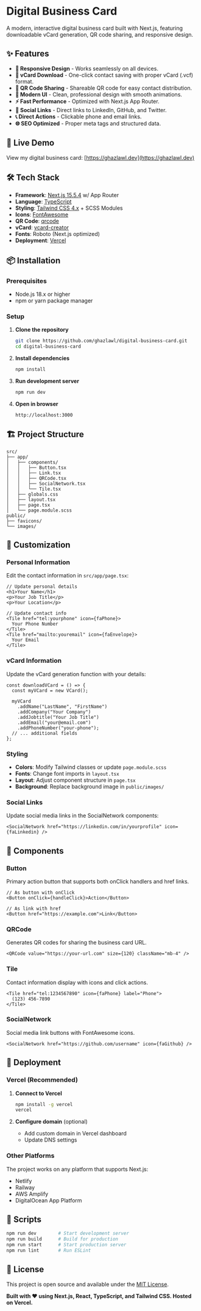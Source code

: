 # Digital Business Card

A modern, interactive digital business card built with Next.js, featuring downloadable vCard generation, QR code sharing, and responsive design.

## ✨ Features

- **📱 Responsive Design** - Works seamlessly on all devices.
- **📄 vCard Download** - One-click contact saving with proper vCard (.vcf) format.
- **📲 QR Code Sharing** - Shareable QR code for easy contact distribution.
- **🎨 Modern UI** - Clean, professional design with smooth animations.
- **⚡ Fast Performance** - Optimized with Next.js App Router.
- **🔗 Social Links** - Direct links to LinkedIn, GitHub, and Twitter.
- **📞 Direct Actions** - Clickable phone and email links.
- **🌐 SEO Optimized** - Proper meta tags and structured data.

## 🚀 Live Demo

View my digital business card: [https://ghazlawl.dev](https://ghazlawl.dev)

## 🛠️ Tech Stack

- **Framework**: [Next.js 15.5.4](https://nextjs.org/) w/ App Router
- **Language**: [TypeScript](https://www.typescriptlang.org/)
- **Styling**: [Tailwind CSS 4.x](https://tailwindcss.com/) + SCSS Modules
- **Icons**: [FontAwesome](https://fontawesome.com/)
- **QR Code**: [qrcode](https://www.npmjs.com/package/qrcode)
- **vCard**: [vcard-creator](https://www.npmjs.com/package/vcard-creator)
- **Fonts**: Roboto (Next.js optimized)
- **Deployment**: [Vercel](https://vercel.com/)

## 📦 Installation

### Prerequisites

- Node.js 18.x or higher
- npm or yarn package manager

### Setup

1. **Clone the repository**

   ```bash
   git clone https://github.com/ghazlawl/digital-business-card.git
   cd digital-business-card
   ```

2. **Install dependencies**

   ```bash
   npm install
   ```

3. **Run development server**

   ```bash
   npm run dev
   ```

4. **Open in browser**
   ```
   http://localhost:3000
   ```

## 🏗️ Project Structure

```
src/
├── app/
│   ├── components/
│   │   ├── Button.tsx
│   │   ├── Link.tsx
│   │   ├── QRCode.tsx
│   │   ├── SocialNetwork.tsx
│   │   └── Tile.tsx
│   ├── globals.css
│   ├── layout.tsx
│   ├── page.tsx
│   └── page.module.scss
public/
├── favicons/
└── images/
```

## 🎨 Customization

### Personal Information

Edit the contact information in `src/app/page.tsx`:

```tsx
// Update personal details
<h1>Your Name</h1>
<p>Your Job Title</p>
<p>Your Location</p>

// Update contact info
<Tile href="tel:yourphone" icon={faPhone}>
  Your Phone Number
</Tile>
<Tile href="mailto:youremail" icon={faEnvelope}>
  Your Email
</Tile>
```

### vCard Information

Update the vCard generation function with your details:

```tsx
const downloadVCard = () => {
  const myVCard = new VCard();

  myVCard
    .addName("LastName", "FirstName")
    .addCompany("Your Company")
    .addJobtitle("Your Job Title")
    .addEmail("your@email.com")
    .addPhoneNumber("your-phone");
  // ... additional fields
};
```

### Styling

- **Colors**: Modify Tailwind classes or update `page.module.scss`
- **Fonts**: Change font imports in `layout.tsx`
- **Layout**: Adjust component structure in `page.tsx`
- **Background**: Replace background image in `public/images/`

### Social Links

Update social media links in the SocialNetwork components:

```tsx
<SocialNetwork href="https://linkedin.com/in/yourprofile" icon={faLinkedin} />
```

## 📱 Components

### Button

Primary action button that supports both onClick handlers and href links.

```tsx
// As button with onClick
<Button onClick={handleClick}>Action</Button>

// As link with href
<Button href="https://example.com">Link</Button>
```

### QRCode

Generates QR codes for sharing the business card URL.

```tsx
<QRCode value="https://your-url.com" size={120} className="mb-4" />
```

### Tile

Contact information display with icons and click actions.

```tsx
<Tile href="tel:1234567890" icon={faPhone} label="Phone">
  (123) 456-7890
</Tile>
```

### SocialNetwork

Social media link buttons with FontAwesome icons.

```tsx
<SocialNetwork href="https://github.com/username" icon={faGithub} />
```

## 🚀 Deployment

### Vercel (Recommended)

1. **Connect to Vercel**

   ```bash
   npm install -g vercel
   vercel
   ```

2. **Configure domain** (optional)
   - Add custom domain in Vercel dashboard
   - Update DNS settings

### Other Platforms

The project works on any platform that supports Next.js:

- Netlify
- Railway
- AWS Amplify
- DigitalOcean App Platform

## 🔧 Scripts

```bash
npm run dev        # Start development server
npm run build      # Build for production
npm run start      # Start production server
npm run lint       # Run ESLint
```

## 📝 License

This project is open source and available under the [MIT License](https://mit-license.org/).

**Built with ❤️ using Next.js, React, TypeScript, and Tailwind CSS. Hosted on Vercel.**

